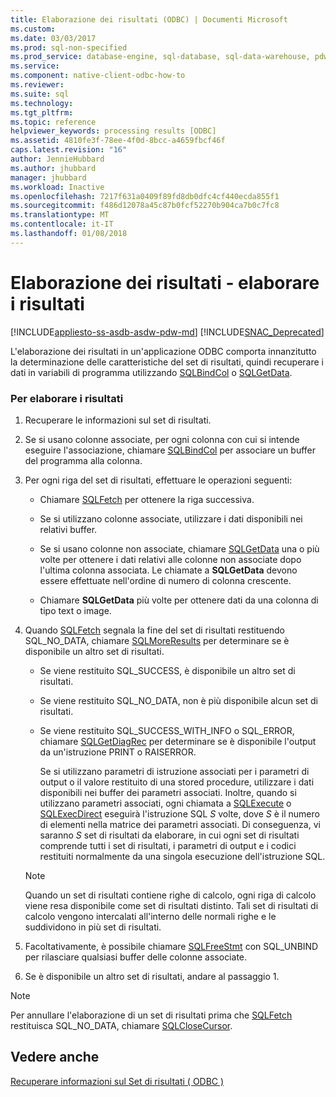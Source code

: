 ```yaml
---
title: Elaborazione dei risultati (ODBC) | Documenti Microsoft
ms.custom: 
ms.date: 03/03/2017
ms.prod: sql-non-specified
ms.prod_service: database-engine, sql-database, sql-data-warehouse, pdw
ms.service: 
ms.component: native-client-odbc-how-to
ms.reviewer: 
ms.suite: sql
ms.technology: 
ms.tgt_pltfrm: 
ms.topic: reference
helpviewer_keywords: processing results [ODBC]
ms.assetid: 4810fe3f-78ee-4f0d-8bcc-a4659fbcf46f
caps.latest.revision: "16"
author: JennieHubbard
ms.author: jhubbard
manager: jhubbard
ms.workload: Inactive
ms.openlocfilehash: 7217f631a0409f89fd8db0dfc4cf440ecda855f1
ms.sourcegitcommit: f486d12078a45c87b0fcf52270b904ca7b0c7fc8
ms.translationtype: MT
ms.contentlocale: it-IT
ms.lasthandoff: 01/08/2018
---
```

# <a name="processing-results---process-results"></a>Elaborazione dei risultati - elaborare i risultati
[!INCLUDE[appliesto-ss-asdb-asdw-pdw-md](../../includes/appliesto-ss-asdb-asdw-pdw-md.md)]
[!INCLUDE[SNAC_Deprecated](../../includes/snac-deprecated.md)]

L'elaborazione dei risultati in un'applicazione ODBC comporta innanzitutto la determinazione delle caratteristiche del set di risultati, quindi recuperare i dati in variabili di programma utilizzando [SQLBindCol](../../relational-databases/native-client-odbc-api/sqlbindcol.md) o [SQLGetData](../../relational-databases/native-client-odbc-api/sqlgetdata.md).  
  
### <a name="to-process-results"></a>Per elaborare i risultati  
  
1.  Recuperare le informazioni sul set di risultati.  
  
2.  Se si usano colonne associate, per ogni colonna con cui si intende eseguire l'associazione, chiamare [SQLBindCol](../../relational-databases/native-client-odbc-api/sqlbindcol.md) per associare un buffer del programma alla colonna.  
  
3.  Per ogni riga del set di risultati, effettuare le operazioni seguenti:  
  
    -   Chiamare [SQLFetch](http://go.microsoft.com/fwlink/?LinkId=58401) per ottenere la riga successiva.  
  
    -   Se si utilizzano colonne associate, utilizzare i dati disponibili nei relativi buffer.  
  
    -   Se si usano colonne non associate, chiamare [SQLGetData](../../relational-databases/native-client-odbc-api/sqlgetdata.md) una o più volte per ottenere i dati relativi alle colonne non associate dopo l'ultima colonna associata. Le chiamate a **SQLGetData** devono essere effettuate nell'ordine di numero di colonna crescente.  
  
    -   Chiamare **SQLGetData** più volte per ottenere dati da una colonna di tipo text o image.  
  
4.  Quando [SQLFetch](http://go.microsoft.com/fwlink/?LinkId=58401) segnala la fine del set di risultati restituendo SQL_NO_DATA, chiamare [SQLMoreResults](../../relational-databases/native-client-odbc-api/sqlmoreresults.md) per determinare se è disponibile un altro set di risultati.  
  
    -   Se viene restituito SQL_SUCCESS, è disponibile un altro set di risultati.  
  
    -   Se viene restituito SQL_NO_DATA, non è più disponibile alcun set di risultati.  
  
    -   Se viene restituito SQL_SUCCESS_WITH_INFO o SQL_ERROR, chiamare [SQLGetDiagRec](http://go.microsoft.com/fwlink/?LinkId=58402) per determinare se è disponibile l'output da un'istruzione PRINT o RAISERROR.  
  
         Se si utilizzano parametri di istruzione associati per i parametri di output o il valore restituito di una stored procedure, utilizzare i dati disponibili nei buffer dei parametri associati. Inoltre, quando si utilizzano parametri associati, ogni chiamata a [SQLExecute](http://go.microsoft.com/fwlink/?LinkId=58400) o [SQLExecDirect](http://go.microsoft.com/fwlink/?LinkId=58399) eseguirà l'istruzione SQL *S* volte, dove *S* è il numero di elementi nella matrice dei parametri associati. Di conseguenza, vi saranno *S* set di risultati da elaborare, in cui ogni set di risultati comprende tutti i set di risultati, i parametri di output e i codici restituiti normalmente da una singola esecuzione dell'istruzione SQL.  
  
    > [!NOTE]  
    >  Quando un set di risultati contiene righe di calcolo, ogni riga di calcolo viene resa disponibile come set di risultati distinto. Tali set di risultati di calcolo vengono intercalati all'interno delle normali righe e le suddividono in più set di risultati.  
  
5.  Facoltativamente, è possibile chiamare [SQLFreeStmt](../../relational-databases/native-client-odbc-api/sqlfreestmt.md) con SQL_UNBIND per rilasciare qualsiasi buffer delle colonne associate.  
  
6.  Se è disponibile un altro set di risultati, andare al passaggio 1.  
  
> [!NOTE]  
>  Per annullare l'elaborazione di un set di risultati prima che [SQLFetch](http://go.microsoft.com/fwlink/?LinkId=58401) restituisca SQL_NO_DATA, chiamare [SQLCloseCursor](../../relational-databases/native-client-odbc-api/sqlclosecursor.md).  
  
## <a name="see-also"></a>Vedere anche  
[Recuperare informazioni sul Set di risultati &#40; ODBC &#41;](../../relational-databases/native-client-odbc-how-to/processing-results-retrieve-result-set-information.md)   
  
  
